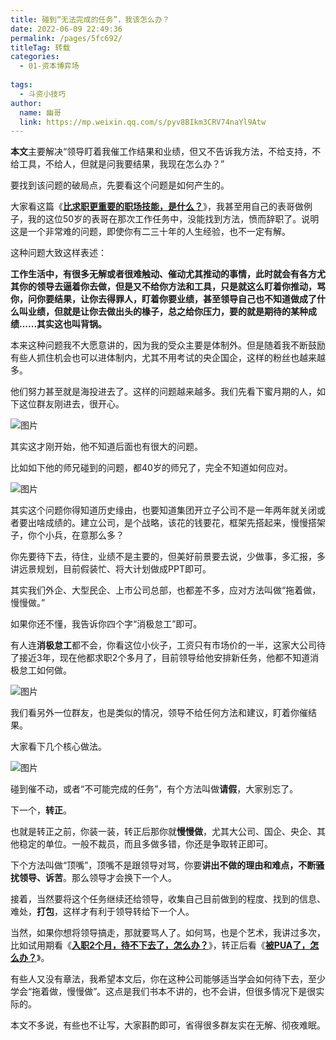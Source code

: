 ```yaml
---
title: 碰到“无法完成的任务”，我该怎么办？
date: 2022-06-09 22:49:36
permalink: /pages/5fc692/
titleTag: 转载
categories:
  - 01-资本博弈场
  
tags:
  - 斗资小技巧
author: 
  name: 幽哥
  link: https://mp.weixin.qq.com/s/pyv8BIkm3CRV74naYl9Atw
---
```



**本文**主要解决“领导盯着我催工作结果和业绩，但又不告诉我方法，不给支持，不给工具，不给人，但就是问我要结果，我现在怎么办？”



要找到该问题的破局点，先要看这个问题是如何产生的。



大家看这篇《[**比求职更重要的职场技能，是什么？**](http://mp.weixin.qq.com/s?__biz=MzI0MzQ0OTUxOA==&mid=2247513267&idx=1&sn=78a6129132eb0876c0c05b33ea99cc90&chksm=e96e1f72de199664c4c866b83e549c86b5726ecc11d1f099559828b7ae32a8f68ed69d37f559&scene=21#wechat_redirect)》，我甚至用自己的表哥做例子，我的这位50岁的表哥在那次工作任务中，没能找到方法，愤而辞职了。说明这是一个非常难的问题，即使你有二三十年的人生经验，也不一定有解。



这种问题大致这样表述：



**工作生活中，有很多无解或者很难触动、催动尤其推动的事情，此时就会有各方尤其你的领导去逼着你去做，但是又不给你方法和工具，只是就这么盯着你推动，骂你，问你要结果，让你去得罪人，盯着你要业绩，甚至领导自己也不知道做成了什么叫业绩，但就是让你去做出头的椽子，总之给你压力，要的就是期待的某种成绩......其实这也叫背锅。**



本来这种问题我不大愿意讲的，因为我的受众主要是体制外。但是随着我不断鼓励有些人抓住机会也可以进体制内，尤其不用考试的央企国企，这样的粉丝也越来越多。



他们努力甚至就是海投进去了。这样的问题越来越多。我们先看下蜜月期的人，如下这位群友刚进去，很开心。



![图片](https://testingcf.jsdelivr.net/gh/TommyZeng777/picgo/img/202206092250384.jpeg)



其实这才刚开始，他不知道后面也有很大的问题。



比如如下他的师兄碰到的问题，都40岁的师兄了，完全不知道如何应对。



![图片](https://testingcf.jsdelivr.net/gh/TommyZeng777/picgo/img/202206092250385.jpeg)



其实这个问题你得知道历史缘由，也要知道集团开立子公司不是一年两年就关闭或者要出啥成绩的。建立公司，是个战略，该花的钱要花，框架先搭起来，慢慢搭架子，你个小兵，在意那么多？



你先要待下去，待住，业绩不是主要的，但美好前景要去说，少做事，多汇报，多讲远景规划，目前假装忙、将大计划做成PPT即可。



其实我们外企、大型民企、上市公司总部，也都差不多，应对方法叫做“拖着做，慢慢做。”



如果你还不懂，我告诉你四个字“消极怠工”即可。



有人连**消极怠工**都不会，你看这位小伙子，工资只有市场价的一半，这家大公司待了接近3年，现在他都求职2个多月了，目前领导给他安排新任务，他都不知道消极怠工如何做。



![图片](https://testingcf.jsdelivr.net/gh/TommyZeng777/picgo/img/202206092250386.jpeg)



我们看另外一位群友，也是类似的情况，领导不给任何方法和建议，盯着你催结果。



大家看下几个核心做法。



![图片](https://testingcf.jsdelivr.net/gh/TommyZeng777/picgo/img/202206092250387.jpeg)



碰到催不动，或者“不可能完成的任务”，有个方法叫做**请假**，大家别忘了。



下一个，**转正**。



也就是转正之前，你装一装，转正后那你就**慢慢做**，尤其大公司、国企、央企、其他稳定的单位。一般不裁员，而且多做多错，你还是争取转正即可。



下个方法叫做“顶嘴”，顶嘴不是跟领导对骂，你要**讲出不做的理由和难点，不断骚扰领导、诉苦**。那么领导才会换下一个人。



接着，当然要将这个任务继续还给领导，收集自己目前做到的程度、找到的信息、难处，**打包**，这样才有利于领导转给下一个人。



当然，如果你想将领导搞走，那就要骂人了。如何骂，也是个艺术，我讲过多次，比如试用期看《[**入职2个月，待不下去了，怎么办？**](http://mp.weixin.qq.com/s?__biz=MzI0MzQ0OTUxOA==&mid=2247510400&idx=2&sn=dd542597aa87ea60dd7e4dcacc98d5c2&chksm=e96e0241de198b57f254c7279362db141fe45cb0af6812760db5836b5324e35e3dbe07bbe585&scene=21#wechat_redirect)》，转正后看《[**被PUA了，怎么办？**](http://mp.weixin.qq.com/s?__biz=MzI0MzQ0OTUxOA==&mid=2247504802&idx=2&sn=acf645b77bfbb5bb28a0189558b1c493&chksm=e96e7863de19f175d7348c95eb3bb77a171a2e2e824cf7337c5a93de428106d1500a2b25dc13&scene=21#wechat_redirect)》。



有些人又没有章法，我希望本文后，你在这种公司能够适当学会如何待下去，至少学会“拖着做，慢慢做”。这点是我们书本不讲的，也不会讲，但很多情况下是很实际的。



本文不多说，有些也不让写，大家斟酌即可，省得很多群友实在无解、彻夜难眠。